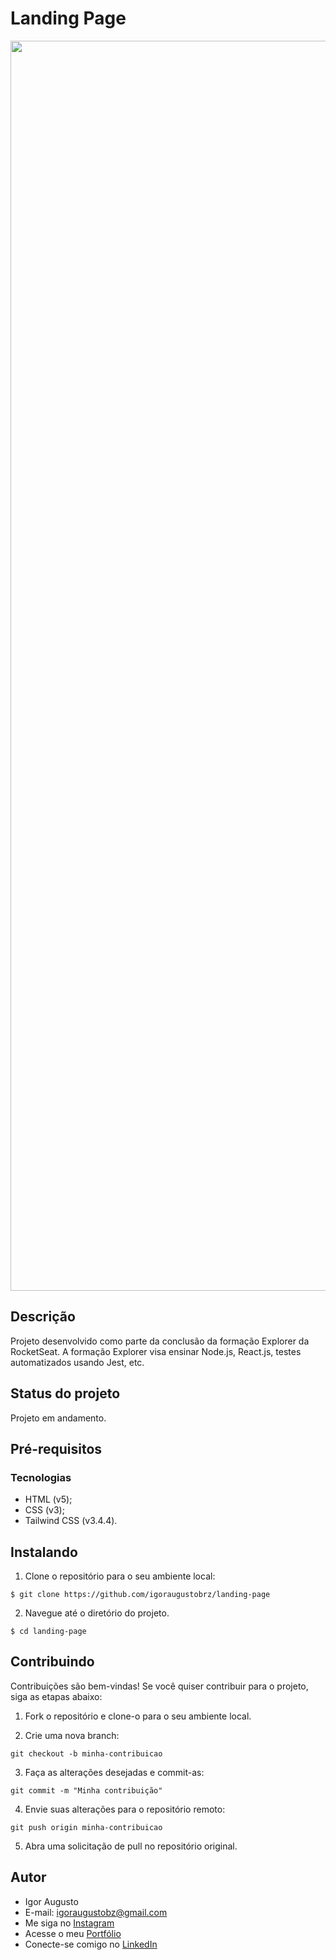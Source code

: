 # Landing Page

<div align="center">
<img src="https://github.com/igoraugustobrz/landing-page/blob/main/landing-page-web/src/img/site.png" width="2000px" alt="Imagem do site" title="Imagem do site"/>
</div>

## Descrição

Projeto desenvolvido como parte da conclusão da formação Explorer da RocketSeat. A formação Explorer visa ensinar Node.js, React.js, testes automatizados usando Jest, etc.

## Status do projeto

Projeto em andamento.

## Pré-requisitos

### Tecnologias

- HTML (v5);
- CSS (v3);
- Tailwind CSS (v3.4.4).

## Instalando

1. Clone o repositório para o seu ambiente local:

```
$ git clone https://github.com/igoraugustobrz/landing-page
```

2. Navegue até o diretório do projeto.

```
$ cd landing-page
```

## Contribuindo

Contribuições são bem-vindas! Se você quiser contribuir para o projeto, siga as etapas abaixo:

1. Fork o repositório e clone-o para o seu ambiente local.

2. Crie uma nova branch:

```
git checkout -b minha-contribuicao
```

3. Faça as alterações desejadas e commit-as:

```
git commit -m "Minha contribuição"
```

4. Envie suas alterações para o repositório remoto:

```
git push origin minha-contribuicao
```

5. Abra uma solicitação de pull no repositório original.

## Autor

- Igor Augusto
- E-mail: igoraugustobz@gmail.com
- Me siga no [Instagram](https://www.instagram.com/iaugusto__/)
- Acesse o meu [Portfólio](https://iaugusto.vercel.app/)
- Conecte-se comigo no [LinkedIn](https://www.linkedin.com/in/igorbrz/)
